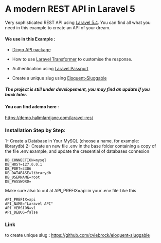 # A modern REST API in Laravel 5

Very sophisticated REST API using [Laravel 5.4](https://laravel.com). You can find all what you need in this example to create an API of your dream.

#### We use in this Example :

- [Dingo API package](https://github.com/dingo/api/)

- How to use [Laravel Transformer]( http://fractal.thephpleague.com/transformers/) to customise the response.

- Authentication using [Laravel Passport](https://laravel.com/docs/5.4/passport)

- Create a unique slug using [Eloquent-Sluggable](https://github.com/cviebrock/eloquent-sluggable)




##### The project is still under developement, you may find an update if you back later.



#### You can find ademo here : 
https://demo.halimlardjane.com/laravel-rest


### Installation Step by Step:

1- Create a Database in Your MySQL (choose a name, for example: librarydb)
2- Create an new file .env in the base folder containing a copy of the file .env.example, and update the cresential of databases connexion

    DB_CONNECTION=mysql
    DB_HOST=127.0.0.1
    DB_PORT=3306
    DB_DATABASE=librarydb
    DB_USERNAME=root
    DB_PASSWORD=
    
Make sure also to out at API_PREFIX=api in your .env file Like this

    API_PREFIX=api
    API_NAME="Laravel API"
    API_VERSION=v1
    API_DEBUG=false









### Link

to create unique slug :
https://github.com/cviebrock/eloquent-sluggable





